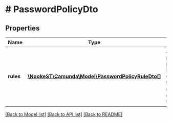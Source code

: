 # # PasswordPolicyDto

## Properties

Name | Type | Description | Notes
------------ | ------------- | ------------- | -------------
**rules** | [**\NookeST\Camunda\Model\PasswordPolicyRuleDto[]**](PasswordPolicyRuleDto.md) | An array of password policy rules. Each element of the array is representing one rule of the policy. | [optional]

[[Back to Model list]](../../README.md#models) [[Back to API list]](../../README.md#endpoints) [[Back to README]](../../README.md)
